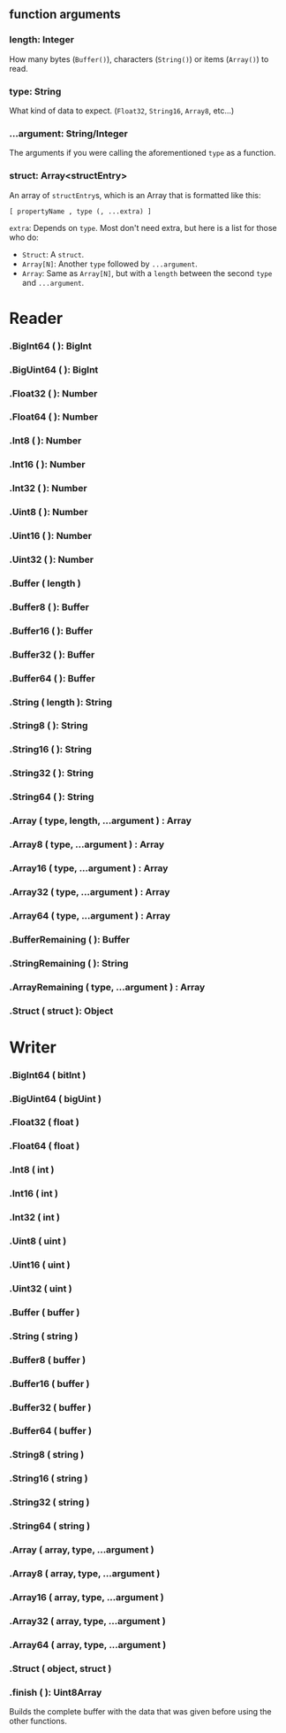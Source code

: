 ## function arguments

### length: Integer
How many bytes (`Buffer()`), characters (`String()`) or items (`Array()`) to read.

### type: String
What kind of data to expect. (`Float32`, `String16`, `Array8`, etc...)

### ...argument: String/Integer
The arguments if you were calling the aforementioned `type` as a function.

### struct: Array\<structEntry>
An array of `structEntry`s, which is an Array that is formatted like this:

`[ propertyName , type (, ...extra) ]`

`extra`: Depends on `type`. Most don't need extra, but here is a list for those who do:
- `Struct`: A `struct`.
- `Array[N]`: Another `type` followed by `...argument`.
- `Array`: Same as `Array[N]`, but with a `length` between the second `type` and `...argument`.

# Reader
### .BigInt64 ( ): BigInt
### .BigUint64 ( ): BigInt
### .Float32 ( ): Number
### .Float64 ( ): Number
### .Int8 ( ): Number
### .Int16 ( ): Number
### .Int32 ( ): Number
### .Uint8 ( ): Number
### .Uint16 ( ): Number
### .Uint32 ( ): Number
### .Buffer ( length )
### .Buffer8 ( ): Buffer
### .Buffer16 ( ): Buffer
### .Buffer32 ( ): Buffer
### .Buffer64 ( ): Buffer
### .String ( length ): String
### .String8 ( ): String
### .String16 ( ): String
### .String32 ( ): String
### .String64 ( ): String
### .Array ( type, length, ...argument ) : Array
### .Array8 ( type, ...argument ) : Array
### .Array16 ( type, ...argument ) : Array
### .Array32 ( type, ...argument ) : Array
### .Array64 ( type, ...argument ) : Array
### .BufferRemaining ( ): Buffer
### .StringRemaining ( ): String
### .ArrayRemaining ( type, ...argument ) : Array
### .Struct ( struct ): Object

# Writer
### .BigInt64 ( bitInt )
### .BigUint64 ( bigUint )
### .Float32 ( float )
### .Float64 ( float )
### .Int8 ( int )
### .Int16 ( int )
### .Int32 ( int )
### .Uint8 ( uint )
### .Uint16 ( uint )
### .Uint32 ( uint )
### .Buffer ( buffer )
### .String ( string )
### .Buffer8 ( buffer )
### .Buffer16 ( buffer )
### .Buffer32 ( buffer )
### .Buffer64 ( buffer )
### .String8 ( string )
### .String16 ( string )
### .String32 ( string )
### .String64 ( string )
### .Array ( array, type, ...argument )
### .Array8 ( array, type, ...argument )
### .Array16 ( array, type, ...argument )
### .Array32 ( array, type, ...argument )
### .Array64 ( array, type, ...argument )
### .Struct ( object, struct )
### .finish ( ): Uint8Array
Builds the complete buffer with the data that was given before using the other functions.